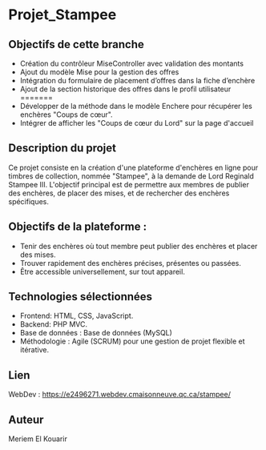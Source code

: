 # Projet_Stampee

## Objectifs de cette branche 
- Création du contrôleur MiseController avec validation des montants 
- Ajout du modèle Mise pour la gestion des offres 
- Intégration du formulaire de placement d’offres dans la fiche d’enchère 
- Ajout de la section historique des offres dans le profil utilisateur 
=======
-	Développer de la méthode dans le modèle Enchere pour récupérer les enchères "Coups de cœur".
-	Intégrer de afficher  les "Coups de cœur du Lord" sur la page d'accueil

## Description du projet

Ce projet consiste en la création d'une plateforme d'enchères en ligne pour timbres de collection, nommée "Stampee", à la demande de Lord Reginald Stampee III.
L'objectif principal est de permettre aux membres de publier des enchères, de placer des mises, et de rechercher des enchères spécifiques.

## Objectifs de la plateforme :
- Tenir des enchères où tout membre peut publier des enchères et placer des mises.
- Trouver rapidement des enchères précises, présentes ou passées.
- Être accessible universellement, sur tout appareil.

## Technologies sélectionnées
- Frontend: HTML, CSS, JavaScript.
- Backend: PHP MVC.
- Base de données : Base de données (MySQL)
- Méthodologie : Agile (SCRUM) pour une gestion de projet flexible et itérative.

## Lien
WebDev  :  https://e2496271.webdev.cmaisonneuve.qc.ca/stampee/
 
## Auteur
Meriem El Kouarir

